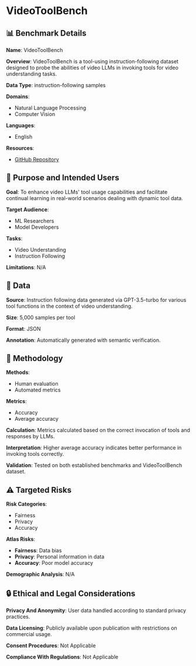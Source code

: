 # VideoToolBench

## 📊 Benchmark Details

**Name**: VideoToolBench

**Overview**: VideoToolBench is a tool-using instruction-following dataset designed to probe the abilities of video LLMs in invoking tools for video understanding tasks.

**Data Type**: instruction-following samples

**Domains**:
- Natural Language Processing
- Computer Vision

**Languages**:
- English

**Resources**:
- [GitHub Repository](https://github.com/JaidedAI/EasyOCR)

## 🎯 Purpose and Intended Users

**Goal**: To enhance video LLMs' tool usage capabilities and facilitate continual learning in real-world scenarios dealing with dynamic tool data.

**Target Audience**:
- ML Researchers
- Model Developers

**Tasks**:
- Video Understanding
- Instruction Following

**Limitations**: N/A

## 💾 Data

**Source**: Instruction following data generated via GPT-3.5-turbo for various tool functions in the context of video understanding.

**Size**: 5,000 samples per tool

**Format**: JSON

**Annotation**: Automatically generated with semantic verification.

## 🔬 Methodology

**Methods**:
- Human evaluation
- Automated metrics

**Metrics**:
- Accuracy
- Average accuracy

**Calculation**: Metrics calculated based on the correct invocation of tools and responses by LLMs.

**Interpretation**: Higher average accuracy indicates better performance in invoking tools correctly.

**Validation**: Tested on both established benchmarks and VideoToolBench dataset.

## ⚠️ Targeted Risks

**Risk Categories**:
- Fairness
- Privacy
- Accuracy

**Atlas Risks**:
- **Fairness**: Data bias
- **Privacy**: Personal information in data
- **Accuracy**: Poor model accuracy

**Demographic Analysis**: N/A

## 🔒 Ethical and Legal Considerations

**Privacy And Anonymity**: User data handled according to standard privacy practices.

**Data Licensing**: Publicly available upon publication with restrictions on commercial usage.

**Consent Procedures**: Not Applicable

**Compliance With Regulations**: Not Applicable
